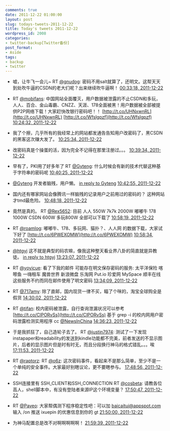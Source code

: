 ```yaml
---
comments: true
date: 2011-12-22 01:00:00
layout: post
slug: todays-tweets-2011-12-22
title: Today's tweets 2011-12-22
wordpress_id: 2008
categories:
- twitter-backup[Twitter备份]
post_format:
- Aside
tags:
- backup
- twitter
---
```





  * 嘘，让牛飞一会儿~ RT [@gnudog](http://twitter.com/gnudog): 密码不用salt就算了，还明文。这帮天天到处吹牛逼的CSDN的老大们呢？出来继续吹牛逼啊！ [00:33:18, 2011-12-22](http://twitter.com/gfrog/statuses/149527878541901826)





  * RT [@mobifans](http://twitter.com/mobifans): 中国网站全面覆灭，用户数据被泄露的不止CSDN和多玩，人人、百合、金山毒霸、CNZZ、天涯、178全面被黑！用户数据被全部被提供P2P网络下载！大家赶快改银行密码吧！！ [http://t.co/UHNxwnRL](http://t.co/UHNxwnRL) [http://t.co/Wfslgpzf](http://t.co/Wfslgpzf) [10:24:32, 2011-12-22](http://twitter.com/gfrog/statuses/149676664467623936)





  * 我了个擦，几乎所有的我经常上的网站都发通告告知用户改密码了，黑CSDN的黑客这次赚大发了。 [10:25:34, 2011-12-22](http://twitter.com/gfrog/statuses/149676923281354753)





  * 改密码真是个操蛋的活，因为完全不记得在那里注册过。。。 [10:39:34, 2011-12-22](http://twitter.com/gfrog/statuses/149680447159414784)





  * 早有了，PKI用了好多年了 RT [@Gyteng](http://twitter.com/Gyteng): 什么时候会有新的技术代替这种基于字符串的密码呢 [10:40:25, 2011-12-22](http://twitter.com/gfrog/statuses/149680660443971584)





  * [@Gyteng](http://twitter.com/Gyteng) 开发者脑残，用户懒。 [in reply to Gyteng](http://twitter.com/Gyteng/statuses/149680947195936768) [10:42:55, 2011-12-22](http://twitter.com/gfrog/statuses/149681291233722370)





  * 国内还有哪家网站会像腾讯一样脑残的记录用户之前用过的密码的？ 这种网站才tmd最危险。 [10:48:18, 2011-12-22](http://twitter.com/gfrog/statuses/149682646493052931)





  * 竟然是真的。 RT [@Rex5652](http://twitter.com/Rex5652): 目前 人人 550W 7k7k 2000W 嘟嘟牛 178 1000W CSDN 600W 多玩800W 全部可以下载了 [10:58:19, 2011-12-22](http://twitter.com/gfrog/statuses/149685168062464000)





  * RT [@roamlog](http://twitter.com/roamlog): 嘟嘟牛、178、多玩网、猫扑？、人人网 的数据下载，大家试下好了 [http://t.co/6PWEXOMW](http://t.co/6PWEXOMW) [10:58:34, 2011-12-22](http://twitter.com/gfrog/statuses/149685228628217856)





  * [@htgyj](http://twitter.com/htgyj) 这不就是典型的码农嘛，像我这种整天看业界八卦的简直就是异教徒。 [in reply to htgyj](http://twitter.com/htgyj/statuses/149720403638620160) [13:23:07, 2011-12-22](http://twitter.com/gfrog/statuses/149721607550668800)





  * RT [@yoyicue](http://twitter.com/yoyicue): 看了下我的邮件 可能存在明文保存密码的服务: 太平洋保险 喀嚓鱼 一嗨租车 魔兽世界 新浪微盘 乐淘网 Put.io 珍爱网 MySpace 顺丰在线 这些服务不约而同在邮件使用了明文密码 [13:34:09, 2011-12-22](http://twitter.com/gfrog/statuses/149724382942601216)





  * RT [@717amy](http://twitter.com/717amy): 除了直邮，国内现货一律不买，瞄了个咪的，淘宝全球购全是假货 [14:30:02, 2011-12-22](http://twitter.com/gfrog/statuses/149738448549445632)





  * RT [@tifan](http://twitter.com/tifan): 校内密码被泄露，自行查询泄漏状况可以参考 [http://t.co/ClPORvSs](http://t.co/ClPORvSs) 基于 grep -i 的校内网用户密码泄露检测实用程序 cc [@NewsInChina](http://twitter.com/NewsInChina) [14:36:23, 2011-12-22](http://twitter.com/gfrog/statuses/149740046340194304)





  * 于是我抓狂了，自己造轮子去了。 RT [@justin7974](http://twitter.com/justin7974): 测试了一下发现instapaper和readability的发送到kindle功能都不完美，前者发送的不显示图片，后者的显示图片但是时有时无，而且分段换行神马的格式错乱。。。唉 [17:11:53, 2011-12-22](http://twitter.com/gfrog/statuses/149779177279721473)





  * RT [@raptorz](http://twitter.com/raptorz): RT [@o6z](http://twitter.com/o6z): 这次密码事件，看起来不是那么简单，至少不是一个单纯的安全事件。大家最好别瞎议论，更不要瞎参与。 [17:48:56, 2011-12-22](http://twitter.com/gfrog/statuses/149788504140939264)





  * SSH连接里有 SSH_CLIENT和SSH_CONNECTION RT [@cosbeta](http://twitter.com/cosbeta): 请教各位高人，shell脚本中，有没有登陆者来源IP这个环境变量？ [17:50:47, 2011-12-22](http://twitter.com/gfrog/statuses/149788968274247681)





  * RT [@Paveo](http://twitter.com/Paveo): 大家帮偶测下程序稳定性吧：可以加 [baicaitui@appspot.com](mailto:baicaitui@appspot.com) 输入 /on 推送 ixuepin 的优惠信息到你的 gt [21:50:00, 2011-12-22](http://twitter.com/gfrog/statuses/149849169518010369)





  * 为神马配置总是改不对啊啊啊啊啊！ [21:59:39, 2011-12-22](http://twitter.com/gfrog/statuses/149851595063046145)





